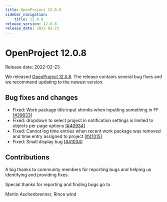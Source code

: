 ```yaml
---
title: OpenProject 12.0.8
sidebar_navigation:
    title: 12.0.8
release_version: 12.0.8
release_date: 2022-02-23
---
```


# OpenProject 12.0.8

Release date: 2022-02-23

We released [OpenProject 12.0.8](https://community.openproject.org/versions/1507).
The release contains several bug fixes and we recommend updating to the newest version.

## Bug fixes and changes

- Fixed: Work package title input shrinks when inputting something in FF \[[#39833](https://community.openproject.org/wp/39833)\]
- Fixed: dropdown to select project in notification settings is limited to objects per page options \[[#40934](https://community.openproject.org/wp/40934)\]
- Fixed: Cannot log time entries when recent work package was removed and time entry assigned to project \[[#41015](https://community.openproject.org/wp/41015)\]
- Fixed: Small display bug \[[#41034](https://community.openproject.org/wp/41034)\]

## Contributions

A big thanks to community members for reporting bugs and helping us identifying and providing fixes.

Special thanks for reporting and finding bugs go to

Martin Aschenbrenner, Rince wind
